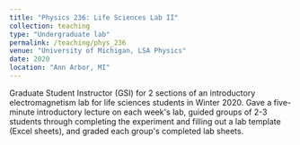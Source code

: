 ```yaml
---
title: "Physics 236: Life Sciences Lab II"
collection: teaching
type: "Undergraduate lab"
permalink: /teaching/phys_236
venue: "University of Michigan, LSA Physics"
date: 2020
location: "Ann Arbor, MI"
---
```


Graduate Student Instructor (GSI) for 2 sections of an introductory electromagnetism lab for life sciences students in Winter 2020. Gave a five-minute introductory lecture on each week's lab, guided groups of 2-3 students through completing the experiment and filling out a lab template (Excel sheets), and graded each group's completed lab sheets. 
